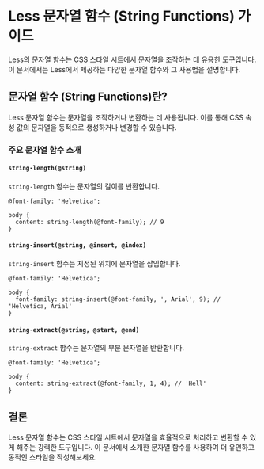 # Less 문자열 함수 (String Functions) 가이드

Less의 문자열 함수는 CSS 스타일 시트에서 문자열을 조작하는 데 유용한 도구입니다. 이 문서에서는 Less에서 제공하는 다양한 문자열 함수와 그 사용법을 설명합니다.

## 문자열 함수 (String Functions)란?

Less 문자열 함수는 문자열을 조작하거나 변환하는 데 사용됩니다. 이를 통해 CSS 속성 값의 문자열을 동적으로 생성하거나 변경할 수 있습니다.

### 주요 문자열 함수 소개

#### `string-length(@string)`

`string-length` 함수는 문자열의 길이를 반환합니다.

```
@font-family: 'Helvetica';

body {
  content: string-length(@font-family); // 9
}
```

#### `string-insert(@string, @insert, @index)`

`string-insert` 함수는 지정된 위치에 문자열을 삽입합니다.

```
@font-family: 'Helvetica';

body {
  font-family: string-insert(@font-family, ', Arial', 9); // 'Helvetica, Arial'
}
```

#### `string-extract(@string, @start, @end)`

`string-extract` 함수는 문자열의 부분 문자열을 반환합니다.

```
@font-family: 'Helvetica';

body {
  content: string-extract(@font-family, 1, 4); // 'Hell'
}
```

## 결론

Less 문자열 함수는 CSS 스타일 시트에서 문자열을 효율적으로 처리하고 변환할 수 있게 해주는 강력한 도구입니다. 이 문서에서 소개한 문자열 함수를 사용하여 더 유연하고 동적인 스타일을 작성해보세요.
